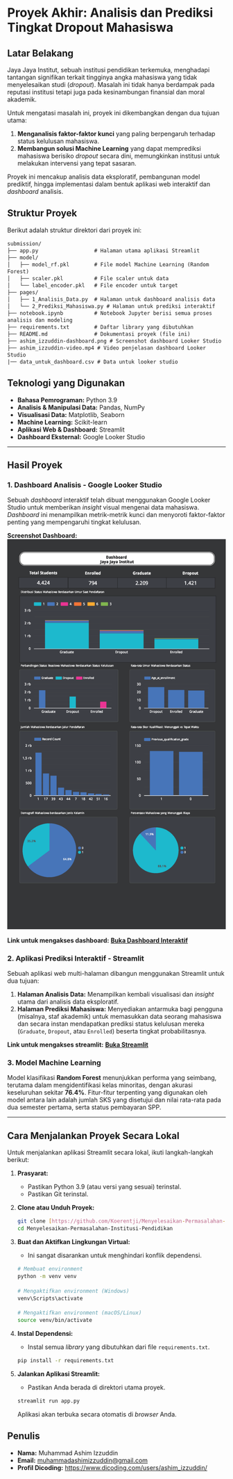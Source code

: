 # Proyek Akhir: Analisis dan Prediksi Tingkat Dropout Mahasiswa

## Latar Belakang

Jaya Jaya Institut, sebuah institusi pendidikan terkemuka, menghadapi tantangan signifikan terkait tingginya angka mahasiswa yang tidak menyelesaikan studi (*dropout*). Masalah ini tidak hanya berdampak pada reputasi institusi tetapi juga pada kesinambungan finansial dan moral akademik.

Untuk mengatasi masalah ini, proyek ini dikembangkan dengan dua tujuan utama:
1.  **Menganalisis faktor-faktor kunci** yang paling berpengaruh terhadap status kelulusan mahasiswa.
2.  **Membangun solusi Machine Learning** yang dapat memprediksi mahasiswa berisiko *dropout* secara dini, memungkinkan institusi untuk melakukan intervensi yang tepat sasaran.

Proyek ini mencakup analisis data eksploratif, pembangunan model prediktif, hingga implementasi dalam bentuk aplikasi web interaktif dan *dashboard* analisis.

## Struktur Proyek

Berikut adalah struktur direktori dari proyek ini:

```
submission/
├── app.py                  # Halaman utama aplikasi Streamlit
├── model/
│   ├── model_rf.pkl        # File model Machine Learning (Random Forest)
│   ├── scaler.pkl          # File scaler untuk data
│   └── label_encoder.pkl   # File encoder untuk target
├── pages/
│   ├── 1_Analisis_Data.py  # Halaman untuk dashboard analisis data
│   └── 2_Prediksi_Mahasiswa.py # Halaman untuk prediksi interaktif
├── notebook.ipynb          # Notebook Jupyter berisi semua proses analisis dan modeling
├── requirements.txt        # Daftar library yang dibutuhkan
├── README.md               # Dokumentasi proyek (file ini)
├── ashim_izzuddin-dashboard.png # Screenshot dashboard Looker Studio
├── ashim_izzuddin-video.mp4 # Video penjelasan dashboard Looker Studio
|── data_untuk_dashboard.csv # Data untuk looker studio
```

## Teknologi yang Digunakan

* **Bahasa Pemrograman:** Python 3.9
* **Analisis & Manipulasi Data:** Pandas, NumPy
* **Visualisasi Data:** Matplotlib, Seaborn
* **Machine Learning:** Scikit-learn
* **Aplikasi Web & Dashboard:** Streamlit
* **Dashboard Eksternal:** Google Looker Studio

---

## Hasil Proyek

### 1. Dashboard Analisis - Google Looker Studio

Sebuah *dashboard* interaktif telah dibuat menggunakan Google Looker Studio untuk memberikan *insight* visual mengenai data mahasiswa. *Dashboard* ini menampilkan metrik-metrik kunci dan menyoroti faktor-faktor penting yang mempengaruhi tingkat kelulusan.

**Screenshot Dashboard:**
![Dashboard Looker Studio](https://raw.githubusercontent.com/Koerentji/Menyelesaikan-Permasalahan-Institusi-Pendidikan/63fed8766e642ab2260554f6b07dd604b5397cab/ashim_izzuddin-dashboard.png)

**Link untuk mengakses dashboard:**
**[Buka Dashboard Interaktif](https://lookerstudio.google.com/reporting/70910924-e8f1-4eab-88bb-d578a24dc2ee)**

### 2. Aplikasi Prediksi Interaktif - Streamlit

Sebuah aplikasi web multi-halaman dibangun menggunakan Streamlit untuk dua tujuan:
1.  **Halaman Analisis Data:** Menampilkan kembali visualisasi dan *insight* utama dari analisis data eksploratif.
2.  **Halaman Prediksi Mahasiswa:** Menyediakan antarmuka bagi pengguna (misalnya, staf akademik) untuk memasukkan data seorang mahasiswa dan secara instan mendapatkan prediksi status kelulusan mereka (`Graduate`, `Dropout`, atau `Enrolled`) beserta tingkat probabilitasnya.

**Link untuk mengakses streamlit:**
**[Buka Streamlit](https://menyelesaikan-permasalahan-institusi-pendidikan-guexypt8wxhaz4.streamlit.app/)**

### 3. Model Machine Learning

Model klasifikasi **Random Forest** menunjukkan performa yang seimbang, terutama dalam mengidentifikasi kelas minoritas, dengan akurasi keseluruhan sekitar **76.4%**. Fitur-fitur terpenting yang digunakan oleh model antara lain adalah jumlah SKS yang disetujui dan nilai rata-rata pada dua semester pertama, serta status pembayaran SPP.

---

## Cara Menjalankan Proyek Secara Lokal

Untuk menjalankan aplikasi Streamlit secara lokal, ikuti langkah-langkah berikut:

1.  **Prasyarat:**
    * Pastikan Python 3.9 (atau versi yang sesuai) terinstal.
    * Pastikan Git terinstal.

2.  **Clone atau Unduh Proyek:**
    ```bash
    git clone [https://github.com/Koerentji/Menyelesaikan-Permasalahan-Institusi-Pendidikan.git](https://github.com/Koerentji/Menyelesaikan-Permasalahan-Institusi-Pendidikan.git)
    cd Menyelesaikan-Permasalahan-Institusi-Pendidikan
    ```

3.  **Buat dan Aktifkan Lingkungan Virtual:**
    * Ini sangat disarankan untuk menghindari konflik dependensi.
    ```bash
    # Membuat environment
    python -m venv venv

    # Mengaktifkan environment (Windows)
    venv\Scripts\activate

    # Mengaktifkan environment (macOS/Linux)
    source venv/bin/activate
    ```

4.  **Instal Dependensi:**
    * Instal semua *library* yang dibutuhkan dari file `requirements.txt`.
    ```bash
    pip install -r requirements.txt
    ```

5.  **Jalankan Aplikasi Streamlit:**
    * Pastikan Anda berada di direktori utama proyek.
    ```bash
    streamlit run app.py
    ```
    Aplikasi akan terbuka secara otomatis di *browser* Anda.

## Penulis

* **Nama:** Muhammad Ashim Izzuddin
* **Email:** muhammadashimizzuddin@gmail.com
* **Profil Dicoding:** https://www.dicoding.com/users/ashim_izzuddin/
